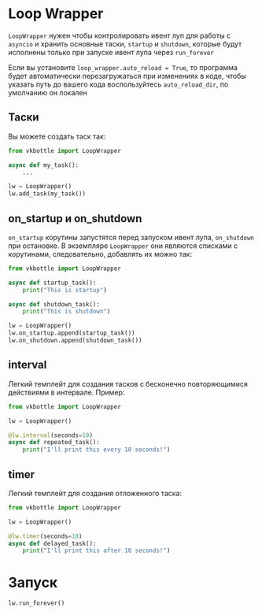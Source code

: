 # Loop Wrapper

`LoopWrapper` нужен чтобы контролировать ивент луп для работы с `asyncio` и хранить основные таски, `startup` и `shutdown`, которые будут исполнены только при запуске ивент лупа через `run_forever`

Если вы установите `loop_wrapper.auto_reload = True`, то программа будет автоматически перезагружаться при изменениях в кодe, чтобы указать путь до вашего кода воспользуйтесь `auto_reload_dir`, по умолчанию он локален

## Таски

Вы можете создать таск так:

```python
from vkbottle import LoopWrapper

async def my_task():
    ...

lw = LoopWrapper()
lw.add_task(my_task())
```

## on_startup и on_shutdown

`on_startup` корутины запустятся перед запуском ивент лупа, `on_shutdown` при остановке. В экземпляре `LoopWrapper` они являются списками с корутинами, следовательно, добавлять их можно так:

```python
from vkbottle import LoopWrapper

async def startup_task():
    print("This is startup")

async def shutdown_task():
    print("This is shutdown")

lw = LoopWrapper()
lw.on_startup.append(startup_task())
lw.on_shutdown.append(shutdown_task())
```

## interval

Легкий темплейт для создания тасков с бесконечно повторяющимися действиями в интервале. Пример:

```python
from vkbottle import LoopWrapper

lw = LoopWrapper()

@lw.interval(seconds=10)
async def repeated_task():
    print("I'll print this every 10 seconds!")
```

## timer

Легкий темплейт для создания отложенного таска:

```python
from vkbottle import LoopWrapper

lw = LoopWrapper()

@lw.timer(seconds=10)
async def delayed_task():
    print("I'll print this after 10 seconds!")
```

# Запуск

```python
lw.run_forever()
```
